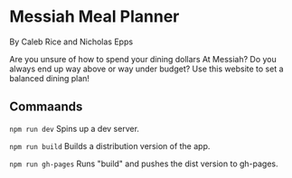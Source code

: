 # Messiah Meal Planner
By Caleb Rice and Nicholas Epps

Are you unsure of how to spend your dining dollars At Messiah? Do you always end up way above or way under budget? Use this website to set a balanced dining plan!

## Commaands
`npm run dev`
Spins up a dev server.

`npm run build`
Builds a distribution version of the app.

`npm run gh-pages`
Runs "build" and pushes the dist version to gh-pages.